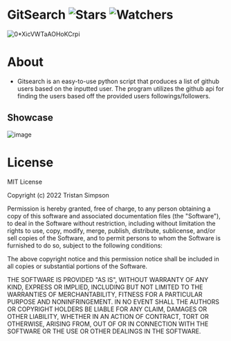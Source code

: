 # GitSearch ![Stars](https://img.shields.io/github/stars/realTristan/GitSearch?color=brightgreen) ![Watchers](https://img.shields.io/github/watchers/realTristan/GitSearch?label=Watchers)
![0*XicVWTaAOHoKCrpi](https://user-images.githubusercontent.com/75189508/186446134-c7ebb621-2f32-42eb-a128-af078a6d8de3.png)

# About
- Gitsearch is an easy-to-use python script that produces a list of github users based on the inputted user. The program utilizes the github api for finding the users based off the provided users followings/followers.

<h2>Showcase</h2>

![image](https://user-images.githubusercontent.com/75189508/183293124-c21d5aad-7387-4e2c-b086-927ebf8997f1.png)

# License
MIT License

Copyright (c) 2022 Tristan Simpson

Permission is hereby granted, free of charge, to any person obtaining a copy of this software and associated documentation files (the "Software"), to deal in the Software without restriction, including without limitation the rights to use, copy, modify, merge, publish, distribute, sublicense, and/or sell copies of the Software, and to permit persons to whom the Software is furnished to do so, subject to the following conditions:

The above copyright notice and this permission notice shall be included in all copies or substantial portions of the Software.

THE SOFTWARE IS PROVIDED "AS IS", WITHOUT WARRANTY OF ANY KIND, EXPRESS OR IMPLIED, INCLUDING BUT NOT LIMITED TO THE WARRANTIES OF MERCHANTABILITY, FITNESS FOR A PARTICULAR PURPOSE AND NONINFRINGEMENT. IN NO EVENT SHALL THE AUTHORS OR COPYRIGHT HOLDERS BE LIABLE FOR ANY CLAIM, DAMAGES OR OTHER LIABILITY, WHETHER IN AN ACTION OF CONTRACT, TORT OR OTHERWISE, ARISING FROM, OUT OF OR IN CONNECTION WITH THE SOFTWARE OR THE USE OR OTHER DEALINGS IN THE SOFTWARE.
